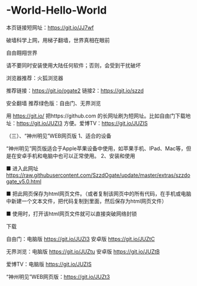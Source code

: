 # -World-Hello-World 
本页链接短网址：https://git.io/JJ7wf

破墙科学上网，用梯子翻墙，世界真相在眼前

自由翱翔世界

请不要同时安装使用大陆任何软件；否则，会受到干扰破坏

浏览器推荐：火狐浏览器

推荐链接：https://git.io/ogate2  链接2：https://git.io/szzd  

安全翻墙  推荐绿色版：自由门、无界浏览

用 https://git.io/ 把https://github.com 的长网址刷为短网址。比如自由门下载地址：https://git.io/JUZI3 方便。爱博TV：https://git.io/JUZIS

（三）、“神州明见”WEB网页版
1、适合的设备

“神州明见”网页版适合于Apple苹果设备中使用，如苹果手机、IPad、Mac等，但是在安卓手机和电脑中也可以正常使用。
2、安装和使用

■ 进入此网址 https://raw.githubusercontent.com/SzzdOgate/update/master/extras/szzdogate_v5.0.html

■ 把此网页保存为html网页文件。（或者复制该网页中的所有代码，在手机或电脑中新建一个文本文件，把代码复制到里面，然后保存为html网页文件）

■ 使用时，打开该html网页文件就可以直接突破网络封锁



下载

自由门：电脑版 https://git.io/JUZI3  安卓版 https://git.io/JUZtC

无界浏览：电脑版 https://git.io/JUZtu 安卓版 https://git.io/JUZtB

爱博TV：电脑版 https://git.io/JUZIS

“神州明见”WEB网页版：https://git.io/JUZt3
